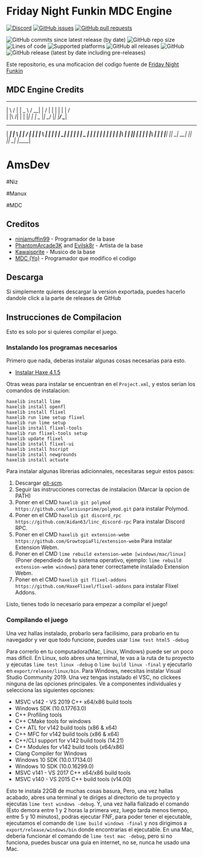 # Friday Night Funkin MDC Engine

[![Discord](https://img.shields.io/discord/778038568680554497?label=discord)](https://discord.gg/fpheq7JYt3) [![GitHub issues](https://img.shields.io/github/issues/MDCYT/FNF-MDC-Engine)](https://github.com/MDCYT/FNF-MDC-Engine/issues) [![GitHub pull requests](https://img.shields.io/github/issues-pr/MDCYT/FNF-MDC-Engine)](https://github.com/MDCYT/FNF-MDC-Engine/pulls) []() []()

![GitHub commits since latest release (by date)](https://img.shields.io/github/commits-since/MDCYT/FNF-MDC-Engine/latest) ![GitHub repo size](https://img.shields.io/github/repo-size/MDCYT/FNF-MDC-Engine) ![Lines of code](https://img.shields.io/tokei/lines/github/MDCYT/FNF-MDC-Engine) ![Supported platforms](https://img.shields.io/badge/supported%20platforms-windows%2C%20macOS%2C%20linux%2C%20html5-blue) ![GitHub all releases](https://img.shields.io/github/downloads/MDCYT/FNF-MDC-Engine/total) ![GitHub](https://img.shields.io/github/license/MDCYT/FNF-MDC-Engine) ![GitHub release (latest by date including pre-releases)](https://img.shields.io/github/v/release/MDCYT/FNF-MDC-Engine?include_prereleases&label=latest%20version) 

Este repositorio, es una moficacion del codigo fuente de [Friday Night Funkin](https://github.com/ninjamuffin99/Funkin)

## MDC Engine Credits

 ___    ___   ____     ____
|   \  /   | |  _ \   /  __|
|    \/    | | | | | |  /   
| |\    /| | | |_| | |  \__
|_| \__/ |_| |____/   \____|
 
 _____   _   _    ____    _   _   _   _____
|  ___| | \ | |  /  __|  | | | \ | | |  ___|
|  __|  |  \| | |  |  _  | | |  \| | |  __|
| |___  | |\  | |  |_| | | | | |\  | | |___
|_____| |_| \_|  \_____| |_| |_| \_| |_____|

# AmsDev

#Niz

#Manux

#MDC

## Creditos

- [ninjamuffin99](https://twitter.com/ninja_muffin99) - Programador de la base
- [PhantomArcade3K](https://twitter.com/phantomarcade3k) and [Evilsk8r](https://twitter.com/evilsk8r) - Artista de la base
- [Kawaisprite](https://twitter.com/kawaisprite) - Musico de la base
- [MDC (Yo)](https://twitter.com/fridayproblems) - Programador que modifico el codigo

## Descarga
Si simplemente quieres descargar la version exportada, puedes hacerlo dandole click a la parte de releases de GitHub

## Instrucciones de Compilacion

Esto es solo por si quieres compilar el juego.

### Instalando los programas necesarios

Primero que nada, deberas instalar algunas cosas necesarias para esto.
- [Instalar Haxe 4.1.5](https://haxe.org/download/version/4.1.5/) 

Otras weas para instalar se encuentran en el `Project.xml`, y estos serian los comandos de instalacion:
```
haxelib install lime
haxelib install openfl
haxelib install flixel
haxelib run lime setup flixel
haxelib run lime setup
haxelib install flixel-tools
haxelib run flixel-tools setup
haxelib update flixel
haxelib install flixel-ui
haxelib install hscript
haxelib install newgrounds
haxelib install actuate
```

Para instalar algunas librerias adicionnales, necesitaras seguir estos pasos:
1. Descargar [git-scm](https://git-scm.com/downloads). 
2. Seguir las instrucciones correctas de instalacion (Marcar la opcion de PATH)
3. Poner en el CMD `haxelib git polymod https://github.com/larsiusprime/polymod.git` para instalar Polymod.
4. Poner en el CMD `haxelib git discord_rpc https://github.com/Aidan63/linc_discord-rpc` Para instalar Discord RPC.
5. Poner en el CMD `haxelib git extension-webm https://github.com/GrowtopiaFli/extension-webm` Para instalar Extension Webm.
6. Poner en el CMD `lime rebuild extension-webm [windows/mac/linux]`(Poner dependiedo de tu sistema operativo, ejemplo: `lime rebuild extension-webm windows`) para tener correctamete instalado Extension Webm.
7. Poner en el CMD `haxelib git flixel-addons https://github.com/HaxeFlixel/flixel-addons` para instalar Flixel Addons.

Listo, tienes todo lo necesario para empezar a compilar el juego!

### Compilando el juego

Una vez hallas instalado, probarlo sera facilisimo, para probarlo en tu navegador y ver que todo funcione, puedes usar `lime test html5 -debug`

Para correrlo en tu computadora(Mac, Linux, Windows) puede ser un poco mas dificil. En Linux, solo abres una terminal, te vas a la ruta de tu proyecto y ejecutas `lime test linux -debug` o `lime build linux -final` y ejecutarlo en `export/release/linux/bin`. Para Windows, neecsitas instalar Visual Studio Community 2019. Una vez tengas instalado el VSC, no clickees ninguna de las opciones principales. Ve a componentes individuales y selecciona las siguientes opciones:
* MSVC v142 - VS 2019 C++ x64/x86 build tools
* Windows SDK (10.0.17763.0)
* C++ Profiling tools
* C++ CMake tools for windows
* C++ ATL for v142 build tools (x86 & x64)
* C++ MFC for v142 build tools (x86 & x64)
* C++/CLI support for v142 build tools (14.21)
* C++ Modules for v142 build tools (x64/x86)
* Clang Compiler for Windows
* Windows 10 SDK (10.0.17134.0)
* Windows 10 SDK (10.0.16299.0)
* MSVC v141 - VS 2017 C++ x64/x86 build tools
* MSVC v140 - VS 2015 C++ build tools (v14.00)

Esto te instala 22GB de muchas cosas basura, Pero, una vez hallas acabado, abres una terminal y te diriges al directorio de tu proyecto y ejecutas `lime test windows -debug`. Y, una vez halla fializado el comando (Esto demora entre 1 y 2 horas la primera vez, luego tarda menos tiempo, entre 5 y 10 minutos), podras ejecutar FNF, para poder tener el ejecutable, ejecutamos el comando de `lime build windows -final` y nos dirigimos a `export/release/windows/bin` donde encontrarias el ejecutable.
En una Mac, deberia funcionar el comando de `lime test mac -debug`, pero si no funciona, puedes buscar una guia en internet, no se, nunca he usado una Mac.

